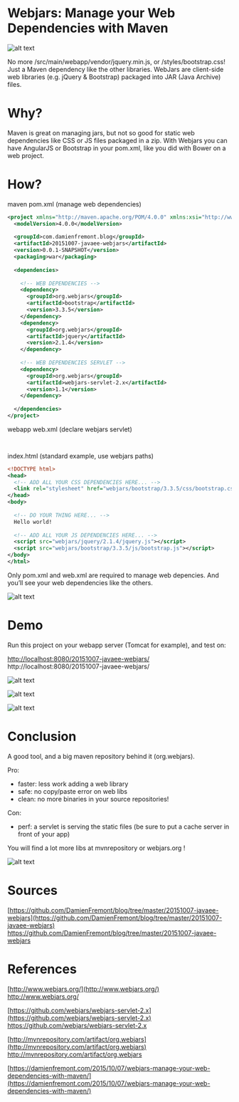 Webjars: Manage your Web Dependencies with Maven
======
 
![alt text](screenshots/160520005929036.png)
 

 
No more /src/main/webapp/vendor/jquery.min.js, or /styles/bootstrap.css! Just a Maven dependency like the other libraries. WebJars are client-side web libraries (e.g. jQuery & Bootstrap) packaged into JAR (Java Archive) files.
 

 
# Why?
 
Maven is great on managing jars, but not so good for static web dependencies like CSS or JS files packaged in a zip. With Webjars you can have AngularJS or Bootstrap in your pom.xml, like you did with Bower on a web project.
 
# How?
 
maven pom.xml (manage web dependencies)
 
```xml
<project xmlns="http://maven.apache.org/POM/4.0.0" xmlns:xsi="http://www.w3.org/2001/XMLSchema-instance" xsi:schemaLocation="http://maven.apache.org/POM/4.0.0 http://maven.apache.org/xsd/maven-4.0.0.xsd">
  <modelVersion>4.0.0</modelVersion>
 
  <groupId>com.damienfremont.blog</groupId>
  <artifactId>20151007-javaee-webjars</artifactId>
  <version>0.0.1-SNAPSHOT</version>
  <packaging>war</packaging>
 
  <dependencies>
     
    <!-- WEB DEPENDENCIES -->
    <dependency>
      <groupId>org.webjars</groupId>
      <artifactId>bootstrap</artifactId>
      <version>3.3.5</version>
    </dependency>
    <dependency>
      <groupId>org.webjars</groupId>
      <artifactId>jquery</artifactId>
      <version>2.1.4</version>
    </dependency>
 
    <!-- WEB DEPENDENCIES SERVLET -->
    <dependency>
      <groupId>org.webjars</groupId>
      <artifactId>webjars-servlet-2.x</artifactId>
      <version>1.1</version>
    </dependency>
 
  </dependencies>
</project>
```
 
webapp web.xml (declare webjars servlet)
 
```xml
 
```
 
index.html (standard example, use webjars paths)
 
```xml
<!DOCTYPE html>
<head>
  <!-- ADD ALL YOUR CSS DEPENDENCIES HERE... -->
  <link rel="stylesheet" href="webjars/bootstrap/3.3.5/css/bootstrap.css">
</head>
<body>
 
  <!-- DO YOUR THING HERE... -->
  Hello world!
 
  <!-- ADD ALL YOUR JS DEPENDENCIES HERE... -->
  <script src="webjars/jquery/2.1.4/jquery.js"></script>
  <script src="webjars/bootstrap/3.3.5/js/bootstrap.js"></script>
</body>
</html>
```
 
Only pom.xml and web.xml are required to manage web depencies. And you’ll see your web dependencies like the others.
 
![alt text](screenshots/160520005929067.jpg)
 

 
# Demo
 
Run this project on your webapp server (Tomcat for example), and test on:
 
[http://localhost:8080/20151007-javaee-webjars/](http://localhost:8080/20151007-javaee-webjars/)
http://localhost:8080/20151007-javaee-webjars/
 
![alt text](screenshots/160520005929473.jpg)
 

 
![alt text](screenshots/160520005929899.jpg)
 

 
![alt text](screenshots/160520005930179.jpg)
 

 
# Conclusion
 
A good tool, and a big maven repository behind it (org.webjars).
 
Pro:
 
* faster: less work adding a web library
* safe: no copy/paste error on web libs
* clean: no more binaries in your source repositories!
 
Con:
 
* perf: a servlet is serving the static files (be sure to put a cache server in front of your app)
 
You will find a lot more libs at mvnrepository or webjars.org !
 
![alt text](screenshots/160520005930508.jpg)
 

 
# Sources
 
[https://github.com/DamienFremont/blog/tree/master/20151007-javaee-webjars](https://github.com/DamienFremont/blog/tree/master/20151007-javaee-webjars)
https://github.com/DamienFremont/blog/tree/master/20151007-javaee-webjars
 
# References
 
[http://www.webjars.org/](http://www.webjars.org/)
http://www.webjars.org/
 
[https://github.com/webjars/webjars-servlet-2.x](https://github.com/webjars/webjars-servlet-2.x)
https://github.com/webjars/webjars-servlet-2.x
 
[http://mvnrepository.com/artifact/org.webjars](http://mvnrepository.com/artifact/org.webjars)
http://mvnrepository.com/artifact/org.webjars
 
 
[https://damienfremont.com/2015/10/07/webjars-manage-your-web-dependencies-with-maven/](https://damienfremont.com/2015/10/07/webjars-manage-your-web-dependencies-with-maven/)
 
